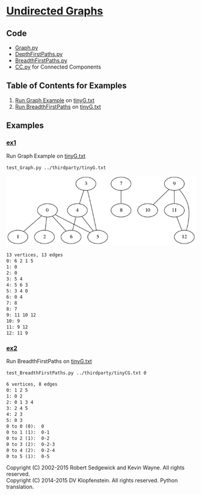 # [Undirected Graphs](http://algs4.cs.princeton.edu/41graph/)

## Code
  * [Graph.py](../py/AlgsSedgewickWayne/Graph.py)    
  * [DepthFirstPaths.py](../py/AlgsSedgewickWayne/DepthFirstPaths.py)    
  * [BreadthFirstPaths.py](../py/AlgsSedgewickWayne/BreadthFirstPaths.py)    
  * [CC.py](../py/AlgsSedgewickWayne/CC.py) for Connected Components    

## Table of Contents for Examples
  1. [Run Graph Example](#ex1) on [tinyG.txt](../thirdparty/tinyG.txt)
  2. [Run BreadthFirstPaths](#ex2) on [tinyG.txt](../thirdparty/tinyG.txt)

## Examples 
### [ex1](#table-of-contents-for-examples)
Run Graph Example on [tinyG.txt](../thirdparty/tinyG.txt)
```
test_Graph.py ../thirdparty/tinyG.txt
```
![Graph_tinyG.png](images/Graph_tinyG.png)    
```
13 vertices, 13 edges
0: 6 2 1 5
1: 0
2: 0
3: 5 4
4: 5 6 3
5: 3 4 0
6: 0 4
7: 8
8: 7
9: 11 10 12
10: 9
11: 9 12
12: 11 9
```

### [ex2](#table-of-contents-for-examples)
Run BreadthFirstPaths on [tinyG.txt](../thirdparty/tinyG.txt)
```
test_BreadthFirstPaths.py ../thirdparty/tinyCG.txt 0
```
```
6 vertices, 8 edges
0: 1 2 5
1: 0 2
2: 0 1 3 4
3: 2 4 5
4: 2 3
5: 0 3
0 to 0 (0):  0
0 to 1 (1):  0-1
0 to 2 (1):  0-2
0 to 3 (2):  0-2-3
0 to 4 (2):  0-2-4
0 to 5 (1):  0-5
```

Copyright (C) 2002-2015 Robert Sedgewick and Kevin Wayne.  All rights reserved.    
Copyright (C) 2014-2015 DV Klopfenstein. All rights reserved. Python translation.
